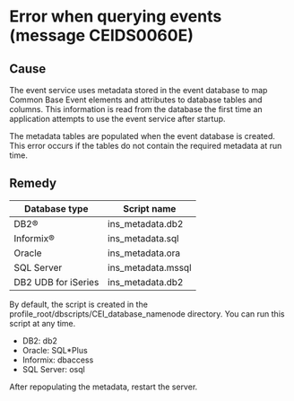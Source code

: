 # Error when querying events (message CEIDS0060E)

## Cause

The event service uses metadata stored
in the event database to map Common Base Event elements and attributes
to database tables and columns. This information is read from the
database the first time an application attempts to use the event service
after startup.

The metadata tables are populated when the event
database is created. This error occurs if the tables do not contain
the required metadata at run time.

## Remedy

| Database type       | Script name        |
|---------------------|--------------------|
| DB2®                | ins\_metadata.db2   |
| Informix®           | ins\_metadata.sql   |
| Oracle              | ins\_metadata.ora   |
| SQL Server          | ins\_metadata.mssql |
| DB2 UDB for iSeries | ins\_metadata.db2   |

By default, the script is created in the profile\_root/dbscripts/CEI\_database\_namenode directory.
You can run this script at any time.

- DB2:
db2
- Oracle: SQL*Plus
- Informix:
dbaccess
- SQL Server: osql

After repopulating the metadata, restart the server.